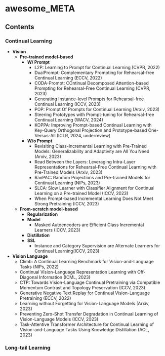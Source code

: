 # awesome_META

## Contents

### Continual Learning
- **Vision**
  - **Pre-trained model-based**
    - **W/ Prompt**
      - L2P: Learning to Prompt for Continual Learning (CVPR, 2022)
      - DualPrompt: Complementary Prompting for Rehearsal-free Continual Learning (ECCV, 2022)
      - CODA-Prompt: COntinual Decomposed Attention-based Prompting for Rehearsal-Free Continual Learning (CVPR, 2023)
      - Generating Instance-level Prompts for Rehearsal-free Continual Learning (ICCV, 2023)
      - POP: Prompt Of Prompts for Continual Learning (Arxiv, 2023)
      - Steering Prototypes with Prompt-tuning for Rehearsal-free Continual Learning (WACV, 2024)
      - KOPPA: Improving Prompt-based Continual Learning with Key-Query Orthogonal Projection and Prototype-based One-Versus-All (ICLR, 2024, underreview)
    - **W/o Prompt**
      - Revisiting Class-Incremental Learning with Pre-Trained Models: Generalizability and Adaptivity are All You Need (Arxiv, 2023)
      - Read Between the Layers: Leveraging Intra-Layer Representations for Rehearsal-Free Continual Learning with Pre-Trained Models (Arxiv, 2023)
      - RanPAC: Random Projections and Pre-trained Models for Continual Learning (NIPs, 2023)
      - SLCA: Slow Learner with Classifier Alignment for Continual Learning on a Pre-trained Model (ICCV, 2023)
      - When Prompt-based Incremental Learning Does Not Meet Strong Pretraining (ICCV, 2023)
  - **From-scratch model-based**
    - **Regularization**
    - **Model**
      - Masked Autoencoders are Efficient Class Incremental Learners (ICCV, 2023) 
    - **Distillation**
    - **SSL**
      - Instance and Category Supervision are Alternate Learners for Continual Learning(ICCV, 2023)
- **Vision Language**
  - Climb: A Continual Learning Benchmark for Vision-and-Language Tasks (NIPs, 2022)
  - Continual Vision-Language Representation Learning with Off-Diagonal Information (ICML, 2023)
  - CTP: Towards Vision-Language Continual Pretraining via Compatible Momentum Contrast and Topology Preservation (ICCV, 2023)
  - Generative Negative Text Replay for Continual Vision-Language Pretraining (ECCV, 2022)
  - Learning without Forgetting for Vision-Language Models (Arxiv, 2023)
  - Preventing Zero-Shot Transfer Degradation in Continual Learning of Vision-Language Models (ICCV, 2023)
  - Task-Attentive Transformer Architecture for Continual Learning of Vision-and-Language Tasks Using Knowledge Distillation (ACL, 2023)
    
### Long-tail Learning
